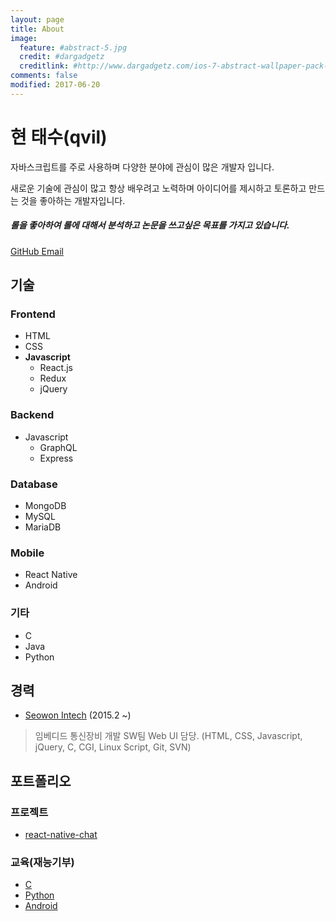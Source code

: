 ```yaml
---
layout: page
title: About
image:
  feature: #abstract-5.jpg
  credit: #dargadgetz
  creditlink: #http://www.dargadgetz.com/ios-7-abstract-wallpaper-pack-for-iphone-5-and-ipod-touch-retina/
comments: false
modified: 2017-06-20
---
```


# 현 태수(qvil)
자바스크립트를 주로 사용하며 다양한 분야에 관심이 많은 개발자 입니다.

새로운 기술에 관심이 많고 항상 배우려고 노력하며 아이디어를 제시하고 토론하고 만드는 것을 좋아하는 개발자입니다.

##### 롤을 좋아하여 롤에 대해서 분석하고 논문을 쓰고싶은 목표를 가지고 있습니다.

<div markdown="0">
  <a href="https://github.com/{{ site.owner.github }}" class="btn">
    <i class="fa fa-fw fa-github"></i> GitHub
  </a>
  <a href="mailto:{{ site.owner.email }}" class="btn btn-info">
    <i class="fa fa-fw fa-envelope"></i> Email
  </a>
</div>

## 기술

### Frontend
- HTML
- CSS
- **Javascript**
  - React.js
  - Redux
  - jQuery

### Backend
- Javascript
  - GraphQL
  - Express

### Database
- MongoDB
- MySQL
- MariaDB

### Mobile
- React Native
- Android

### 기타
- C
- Java
- Python


## 경력
- [Seowon Intech](http://www.seowonintech.co.kr) (2015.2 ~)
>임베디드 통신장비 개발 SW팀 Web UI 담당. (HTML, CSS, Javascript, jQuery, C, CGI, Linux Script, Git, SVN)

## 포트폴리오

### 프로젝트
- [react-native-chat](https://github.com/seowonintech/react-native-chat)

### 교육(재능기부)
  - [C](https://github.com/qvil/c)
  - [Python](https://github.com/qvil/Python)
  - [Android](https://github.com/qvil/android-1)